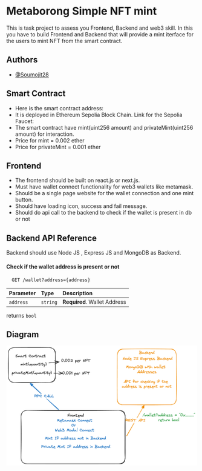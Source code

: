 
# Metaborong Simple NFT mint

This is task project to assess you Frontend, Backend and web3 skill.
In this you have to build Frontend and Backend that will provide a mint iterface for the users to mint NFT from the smart contract.



## Authors

- [@Soumojit28](https://www.github.com/Soumojit28)


## Smart Contract

- Here is the smart contract address: 
- It is deployed in Ethereum Sepolia Block Chain. Link for the Sepolia Faucet: 
- The smart contract have mint(uint256 amount) and privateMint(uint256 amount) for interaction.
- Price for mint = 0.002 ether 
- Price for privateMint = 0.001 ether





## Frontend
- The frontend should be built on react.js or next.js.
- Must have wallet connect functionality for web3 wallets like metamask.
- Should be a single page website for the wallet connection and one mint button.
- Should have loading icon, success and fail message.
- Should do api call to the backend to check if the wallet is present in db or not
## Backend API Reference
Backend should use Node JS , Express JS and MongoDB as Backend.

#### Check if the wallet address is present or not


```http
  GET /wallet?address={address}
```

| Parameter | Type     | Description                       |
| :-------- | :------- | :-------------------------------- |
| `address`      | `string` | **Required**. Wallet Address|

returns `bool`




## Diagram

![App Screenshot](./diagram.png)


